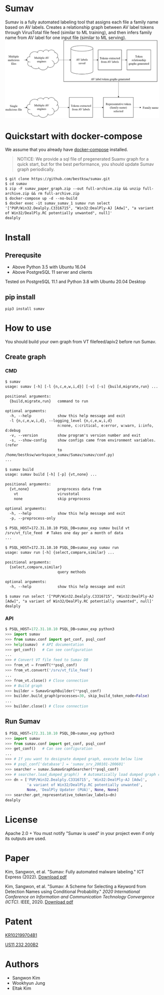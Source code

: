 # Sumav
Sumav is a fully automated labeling tool that assigns each file a family name based on AV labels.
Creates a relationship graph between AV label tokens through VirusTotal file feed (similar to ML training), and then infers family name from AV label for one input file (similar to ML serving).
![Image](./sumav_overview.jpg "Overview of Sumav")



# Quickstart with docker-compose
We assume that you already have [docker-compose](https://docs.docker.com/compose/install/) installed.
> NOTICE: We provide a sql file of pregenerated Suamv graph for a quick start, but for the best performance, you should update Sumav graph periodically.
```
$ git clone https://github.com/bestksw/sumav.git
$ cd sumav
$ zip -F sumav_paper_graph.zip --out full-archive.zip && unzip full-archive.zip && rm full-archive.zip
$ docker-compose up -d --no-build
$ docker exec -it sumav_sumav_1 sumav run select '["PUP/Win32.Dealply.C3316715", "Win32:DealPly-AJ [Adw]", "a variant of Win32/DealPly.RC potentially unwanted", null]'
dealply
```

# Install
## Prerequsite
- Above Python 3.5 with Ubuntu 16.04
- Above PostgreSQL 11 server and clients

Tested on PostgreSQL 11.1 and Python 3.8 with Ubuntu 20.04 Desktop

## pip install
```
pip3 install sumav
```

# How to use
You should build your own graph from VT filefeed/apiv2 before run Sumav.

## Create graph
### CMD
```
$ sumav
usage: sumav [-h] [-l {n,c,e,w,i,d}] [-v] [-s] {build,migrate,run} ...

positional arguments:
  {build,migrate,run}   command to run

optional arguments:
  -h, --help            show this help message and exit
  -l {n,c,e,w,i,d}, --logging_level {n,c,e,w,i,d}
                        n:none, c:critical, e:error, w:warn, i:info, d:debug
  -v, --version         show program's version number and exit
  -s, --show-config     show configs came from environment variables. (refer
                        to /home/bestksw/workspace_sumav/Sumav/sumav/conf.py)
...

$ sumav build
usage: sumav build [-h] [-p] {vt,none} ...

positional arguments:
  {vt,none}             preprocess data from
    vt                  virustotal
    none                skip preprocess

optional arguments:
  -h, --help            show this help message and exit
  -p, --preprocess-only
  
$ PSQL_HOST=172.31.10.10 PSQL_DB=sumav_exp sumav build vt /srv/vt_file_feed  # Takes one day per a month of data
...

$ PSQL_HOST=172.31.10.10 PSQL_DB=sumav_exp sumav run 
usage: sumav run [-h] {select,compare,similar} ...

positional arguments:
  {select,compare,similar}
                        query methods

optional arguments:
  -h, --help            show this help message and exit

$ sumav run select '["PUP/Win32.Dealply.C3316715", "Win32:DealPly-AJ [Adw]", "a variant of Win32/DealPly.RC potentially unwanted", null]'
dealply
```
### API
```python
$ PSQL_HOST=172.31.10.10 PSQL_DB=sumav_exp python3
>>> import sumav
>>> from sumav.conf import get_conf, psql_conf
>>> help(sumav)  # API documentation
>>> get_conf()   # Can see configuration
...
>>> # Convert VT file feed to Sumav DB
>>> from_vt = FromVT(**psql_conf)
>>> from_vt.convert('/srv/vt_file_feed')
...
>>> from_vt.close() # Close connection
>>> # Build graph
>>> builder = SumavGraphBuilder(**psql_conf)
>>> builder.build_graph(processes=30, skip_build_token_node=False)
...
>>> builder.close() # Close connection
```
## Run Sumav
```python
$ PSQL_HOST=172.31.10.10 PSQL_DB=sumav_exp python3
>>> import sumav
>>> from sumav.conf import get_conf, psql_conf
>>> get_conf()   # Can see configuration
...
>>> # If you want to designate dumped graph, execute below line
>>> # psql_conf['database'] = 'sumav_srv_200101-200601'
>>> searcher = sumav.SumavGraphSearcher(**psql_conf)
>>> # searcher.load_dumped_graph()  # Automatically load dumped graph came from remote
>>> dn = ['PUP/Win32.Dealply.C3316715', 'Win32:DealPly-AJ [Adw]',
          'a variant of Win32/DealPly.RC potentially unwanted',
          None, 'DealPly Updater (PUA)', None, None]
>>> searcher.get_representative_token(av_labels=dn)
dealply
```

# License
Apache 2.0
\+ You must notify "Sumav is used" in your project even if only its outputs are used.

# Paper
Kim, Sangwon, et al. "Sumav: Fully automated malware labeling." ICT Express (2022).
[Download pdf](https://reader.elsevier.com/reader/sd/pii/S2405959522000285?token=A8126AF7B95878CAA703DC9B86151A9369C80A7C1CFF36FFC3CD42D00AF37164D283F7FFF71B7B8D0034673EB245EB41&originRegion=us-east-1&originCreation=20220316000335)

Kim, Sangwon, et al. "Sumav: A Scheme for Selecting a Keyword from Detection Names using Conditional Probability."  _2020 International Conference on Information and Communication Technology Convergence (ICTC)_. IEEE, 2020.
[Download pdf](https://ieeexplore.ieee.org/stamp/stamp.jsp?arnumber=9289189)

# Patent
[KR102199704B1](https://patents.google.com/patent/KR102199704B1/en)

[US11,232,200B2](https://patft.uspto.gov/netacgi/nph-Parser?Sect1=PTO1&Sect2=HITOFF&d=PALL&p=1&u=%2Fnetahtml%2FPTO%2Fsrchnum.htm&r=1&f=G&l=50&s1=11,232,200.PN.&OS=PN/11,232,200&RS=PN/11,232,200)

# Authors
- Sangwon Kim
- Wookhyun Jung
- Eltak Kim
